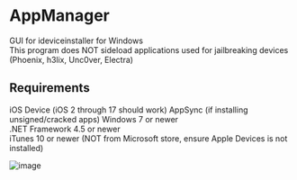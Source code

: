 # AppManager
GUI for ideviceinstaller for Windows  
This program does NOT sideload applications used for jailbreaking devices (Phoenix, h3lix, Unc0ver, Electra)

## Requirements  
iOS Device (iOS 2 through 17 should work) 
AppSync (if installing unsigned/cracked apps) 
Windows 7 or newer   
.NET Framework 4.5 or newer  
iTunes 10 or newer (NOT from Microsoft store, ensure Apple Devices is not installed)  

![image](https://user-images.githubusercontent.com/48113593/149044532-4c16d602-a0b8-4f0e-ab68-2a32cd451e83.png)

